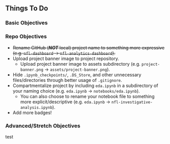 ## Things To Do

### **Basic Objectives**

### **Repo Objectives**

- ~~Rename GitHub (**_NOT_** local) project name to something more expressive (e.g. `nfl-dashboard` -> `nfl-analytics-dashboard`).~~
- Upload project banner image to project repository.
  - Upload project banner image to assets subdirectory (e.g. `project-banner.png` -> `assets/project-banner.png`).
- Hide `.ipynb_checkpoints/`, `.DS_Store`, and other unnecessary files/directories through better usage of `.gitignore`.
- Compartmentalize project by including `eda.ipynb` in a subdirectory of your naming choice (e.g. `eda.ipynb` -> `notebooks/eda.ipynb`).
  - You can also choose to rename your notebook file to something more explicit/descriptive (e.g. `eda.ipynb` -> `nfl-investigative-analysis.ipynb`).
- Add more badges!

### **Advanced/Stretch Objectives**

test
